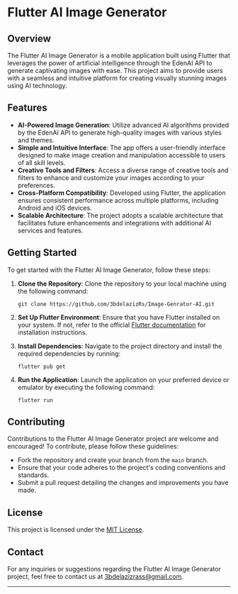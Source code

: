 
# Flutter AI Image Generator


## Overview

The Flutter AI Image Generator is a mobile application built using Flutter that leverages the power of artificial intelligence through the EdenAI API to generate captivating images with ease. This project aims to provide users with a seamless and intuitive platform for creating visually stunning images using AI technology.

## Features

- **AI-Powered Image Generation**: Utilize advanced AI algorithms provided by the EdenAI API to generate high-quality images with various styles and themes.
- **Simple and Intuitive Interface**: The app offers a user-friendly interface designed to make image creation and manipulation accessible to users of all skill levels.
- **Creative Tools and Filters**: Access a diverse range of creative tools and filters to enhance and customize your images according to your preferences.
- **Cross-Platform Compatibility**: Developed using Flutter, the application ensures consistent performance across multiple platforms, including Android and iOS devices.
- **Scalable Architecture**: The project adopts a scalable architecture that facilitates future enhancements and integrations with additional AI services and features.

## Getting Started

To get started with the Flutter AI Image Generator, follow these steps:

1. **Clone the Repository**: Clone the repository to your local machine using the following command:
   ```
   git clone https://github.com/3bdelazizRs/Image-Genrator-AI.git
   ```

2. **Set Up Flutter Environment**: Ensure that you have Flutter installed on your system. If not, refer to the official [Flutter documentation](https://flutter.dev/docs/get-started/install) for installation instructions.

3. **Install Dependencies**: Navigate to the project directory and install the required dependencies by running:
   ```
   flutter pub get
   ```

4. **Run the Application**: Launch the application on your preferred device or emulator by executing the following command:
   ```
   flutter run
   ```

## Contributing

Contributions to the Flutter AI Image Generator project are welcome and encouraged! To contribute, please follow these guidelines:
- Fork the repository and create your branch from the `main` branch.
- Ensure that your code adheres to the project's coding conventions and standards.
- Submit a pull request detailing the changes and improvements you have made.

## License

This project is licensed under the [MIT License](LICENSE).

## Contact

For any inquiries or suggestions regarding the Flutter AI Image Generator project, feel free to contact us at [3bdelazizrass@gmail.com](mailto:3bdelazizrass@gmail.com).

---
